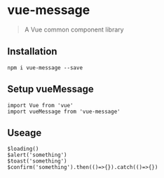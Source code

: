 # vue-message

>  A Vue common component library

## Installation
    npm i vue-message --save

## Setup vueMessage
    import Vue from 'vue'
    import vueMessage from 'vue-message'

## Useage
    $loading()
    $alert('something')
    $toast('something')
    $confirm('something').then(()=>{}).catch(()=>{})
